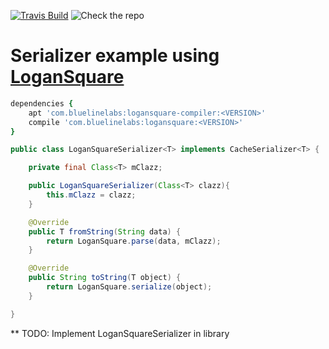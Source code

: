 [![Travis Build](https://travis-ci.org/bluelinelabs/LoganSquare.svg)](https://travis-ci.org/bluelinelabs/LoganSquare)
![Check the repo](https://img.shields.io/github/tag/bluelinelabs/LoganSquare.svg)

# Serializer example using [LoganSquare](https://github.com/bluelinelabs/LoganSquare)

```ruby
dependencies {
    apt 'com.bluelinelabs:logansquare-compiler:<VERSION>'
    compile 'com.bluelinelabs:logansquare:<VERSION>'
}
```

```java
public class LoganSquareSerializer<T> implements CacheSerializer<T> {

    private final Class<T> mClazz;

    public LoganSquareSerializer(Class<T> clazz){
        this.mClazz = clazz;
    }

    @Override
    public T fromString(String data) {
        return LoganSquare.parse(data, mClazz);
    }

    @Override
    public String toString(T object) {
        return LoganSquare.serialize(object);
    }

}
```

** TODO: Implement LoganSquareSerializer in library
